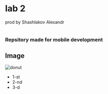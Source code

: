# lab 2 

prod by Shashlakov Alexandr

#

### Repsitory made for mobile development

## Image

![donut]((images/donut.gif))

- 1-st 
- 2-nd
- 3-d
